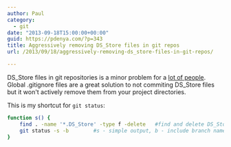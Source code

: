 ```yaml
---
author: Paul
category:
  - git
date: "2013-09-18T15:00:00+00:00"
guid: https://pdenya.com/?p=343
title: Aggressively removing DS_Store files in git repos
url: /2013/09/18/aggressively-removing-ds_store-files-in-git-repos/

---
```

DS\_Store files in git repositories is a minor problem for a [lot of people](https://twitter.com/search?q=github%20ds_store). Global .gitignore files are a great solution to not commiting DS\_Store files but it won't actively remove them from your project directories.

This is my shortcut for `git status`:

```bash
function s() {
    find . -name '*.DS_Store' -type f -delete   #find and delete DS_Store files
    git status -s -b        #s - simple output, b - include branch name
}

```
